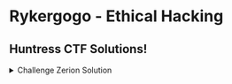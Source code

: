 # Rykergogo - Ethical Hacking
## Huntress CTF Solutions!
<details markdown>
  <br>
  <summary>Challenge Zerion Solution</summary>
  For this challenge, participants are provided with a file named `zerion`.<br>
  At first glance, the contents of this file reveals some PHP code.<br>
  <img src="https://i.imgur.com/vAJmHp2.png"><br>
  Digging in a little farther, there seems to be some encoded text at the end of the file.<br>
  <img src="https://i.imgur.com/pnB0T5D.png"><br>
  In the first screenshot, the variable `$L66Rgr` is being assigned to an array containing the php code and the base64 string at the end of the file.<br>
  The array should look similar to this:<br>
  
  `[php_code, base64_text]`<br>
  
  <img src="https://i.imgur.com/u0WLJKE.png"><br>
  A little further along the code is this variable `$L6CRgr`. Here, an array is created as so:<br>
  
  `[/x/i, x, base64_text]`<br>
  
  The first two arguments are just decoded base64 text. The third element is what we want to pay more attention to. It's doing some stuff to the second element of the array created before.<br>
  Following the function call, first run the third element of the array (base64 text at end of file) through a rot13 decoder.<br>
  <img src="https://i.imgur.com/MYvLDUF.png"><br>
  Then take the output and reverse the string.<br>
  <img src="https://i.imgur.com/tJnesuQ.png"><br>
  Then we get, surprise surprise, base64 text. Run that through a base64 decoder.<br>
  <img src="https://i.imgur.com/YxBvzRf.png"><br>
  Now we're getting somewhere...<br>
  <img src="https://i.imgur.com/UFND3UT.png"><br>
  After searching through more php code, the flag is captured!
</details>

